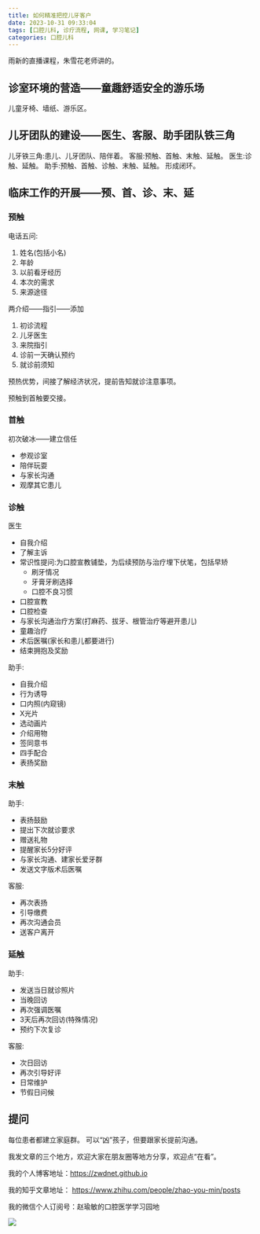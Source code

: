 ```yaml
---
title: 如何精准把控儿牙客户
date: 2023-10-31 09:33:04
tags: [口腔儿科, 诊疗流程, 网课, 学习笔记]
categories: 口腔儿科
---
```

雨新的直播课程，朱雪花老师讲的。


## 诊室环境的营造——童趣舒适安全的游乐场
儿童牙椅、墙纸、游乐区。

## 儿牙团队的建设——医生、客服、助手团队铁三角
儿牙铁三角:患儿、儿牙团队、陪伴着。
客服:预触、首触、末触、延触。
医生:诊触、延触。
助手:预触、首触、诊触、末触、延触。
形成闭环。

## 临床工作的开展——预、首、诊、末、延

### 预触
电话五问:
1. 姓名(包括小名)
2. 年龄
3. 以前看牙经历
4. 本次的需求
5. 来源途径

两介绍——指引——添加
1. 初诊流程
2. 儿牙医生
3. 来院指引
4. 诊前一天确认预约
5. 就诊前须知

预热优势，间接了解经济状况，提前告知就诊注意事项。

预触到首触要交接。

### 首触
初次破冰——建立信任
- 参观诊室
- 陪伴玩耍
- 与家长沟通
- 观摩其它患儿

### 诊触
医生
- 自我介绍
- 了解主诉
- 常识性提问:为口腔宣教铺垫，为后续预防与治疗埋下伏笔，包括早矫
    - 刷牙情况
    - 牙膏牙刷选择
    - 口腔不良习惯
- 口腔宣教
- 口腔检查
- 与家长沟通治疗方案(打麻药、拔牙、根管治疗等避开患儿)
- 童趣治疗
- 术后医嘱(家长和患儿都要进行)
- 结束拥抱及奖励

助手:
- 自我介绍
- 行为诱导
- 口内照(内窥镜)
- X光片
- 选动画片
- 介绍用物
- 签同意书
- 四手配合
- 表扬奖励

### 末触
助手:
- 表扬鼓励
- 提出下次就诊要求
- 赠送礼物
- 提醒家长5分好评
- 与家长沟通、建家长爱牙群
- 发送文字版术后医嘱

客服:
- 再次表扬
- 引导缴费
- 再次沟通会员
- 送客户离开

### 延触
助手:
- 发送当日就诊照片
- 当晚回访
- 再次强调医嘱
- 3天后再次回访(特殊情况)
- 预约下次复诊

客服:
- 次日回访
- 再次引导好评
- 日常维护
- 节假日问候

## 提问
每位患者都建立家庭群。
可以“凶”孩子，但要跟家长提前沟通。





我发文章的三个地方，欢迎大家在朋友圈等地方分享，欢迎点“在看”。

我的个人博客地址：https://zwdnet.github.io

我的知乎文章地址： https://www.zhihu.com/people/zhao-you-min/posts

我的微信个人订阅号：赵瑜敏的口腔医学学习园地

![](https://zymblog-1258069789.cos.ap-chengdu.myqcloud.com/other/wx.jpg)

